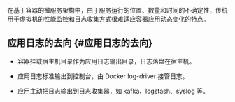 在基于容器的微服务架构中，由于服务运行的位置、数量和时间的不确定性，传统用于虚拟机的性能监控和日志收集方式很难适应容器应用动态变化的特点。

## 应用日志的去向 {#应用日志的去向}

* 容器挂载宿主机目录作为应用日志输出目录，日志落盘在宿主机。

* 应用日志标准输出到控制台，由 Docker log-driver 接管日志。
* 应用主动把日志输出到日志收集器，如 kafka、logstash、syslog 等。



